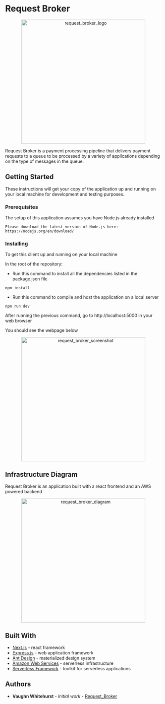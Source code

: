 # Request Broker

<div align="center">
  <img alt="request_broker_logo" src="https://s3.amazonaws.com/com.request.broker.queue/img/request_broker_logo.png" width="400px" />
</div>

Request Broker is a payment processing pipeline that delivers payment requests to a queue to be processed by a variety of applications depending on the type of messages in the queue.

## Getting Started

These instructions will get your copy of the application up and running on your local machine for development and testing purposes.

### Prerequisites

The setup of this application assumes you have Node.js already installed

```
Please download the latest version of Node.js here: https://nodejs.org/en/download/
```

### Installing

To get this client up and running on your local machine

In the root of the repository: 

- Run this command to install all the dependencies listed in the package.json file

```
npm install
```

- Run this command to compile and host the application on a local server

```
npm run dev
```

After running the previous command, go to http://localhost:5000 in your web browser

You should see the webpage below

<div align="center">
  <img alt="request_broker_screenshot" src="https://s3.amazonaws.com/com.request.broker.queue/img/request_broker_screenshot.png" width="400px" />
</div>

## Infrastructure Diagram

Request Broker is an application built with a react frontend and an AWS powered backend

<div align="center">
  <img alt="request_broker_diagram" src="https://s3.amazonaws.com/com.request.broker.queue/img/request_broker_diagram.pdf" width="400px" />
</div>

## Built With

* [Next.js](https://nextjs.org/) - react framework
* [Express.js](https://expressjs.com/) - web application framework
* [Ant Design](https://ant.design/) - materialized design system
* [Amazon Web Services](https://aws.amazon.com/) - serverless infrastructure 
* [Serverless Framework](https://serverless.com/) - toolkit for serverless applications

## Authors

* **Vaughn Whitehurst** - *Initial work* - [Request_Broker](https://github.com/vaughnpw/Request_Broker)
